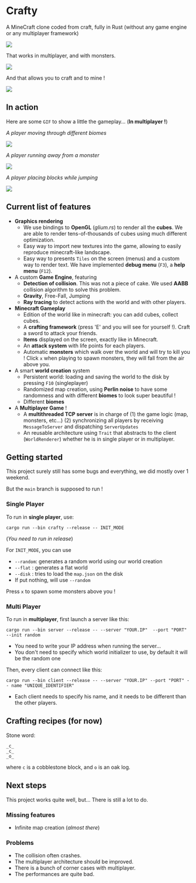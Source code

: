# Crafty

A MineCraft clone coded from craft, fully in Rust (without any game engine or any multiplayer framework)

![](demo/demo1.jpg)

That works in multiplayer, and with monsters.

![](demo/demo3.jpg)

And that allows you to craft and to mine ! 

![](demo/demo2.jpg)

## In action

Here are some `GIF` to show a little the gameplay... (**In multiplayer !**)

*A player moving through different biomes*

![](demo/gif1.gif)

*A player running away from a monster*

![](demo/gif2.gif)

*A player placing blocks while jumping*

![](demo/gif3.gif)


## Current list of features

- **Graphics rendering**
    - We use bindings to **OpenGL** (*glium.rs*) to render all the **cubes**. We are able to render tens-of-thousands of cubes using much different optimization.
    - Easy way to import new textures into the game, allowing to easily reproduce minecraft-like landscape.
    - Easy way to presents `Tiles` on the screen (menus) and a custom way to render text. We have implemented **debug menu** (`F3`), a **help menu** (`F12`).
- A custom **Game Engine**, featuring
    - **Detection of collision**. This was not a piece of cake. We used **AABB** collision algorithm to solve this problem.
    - **Gravity**, Free-Fall, Jumping
    - **Ray tracing** to detect actions with the world and with other players.
- **Minecraft Gameplay**
    - Edition of the world like in minecraft: you can add cubes, collect cubes.
    - A **crafting framework** (press 'E' and you will see for yourself !). Craft a sword to attack your friends.
    - **Items** displayed on the screen, exactly like in Minecraft.
    - An **attack system** with life points for each players.
    - Automatic **monsters** which walk over the world and will try to kill you ! Click `x` when playing to spawn monsters, they will fall from the air above you.
- A smart **world creation** system
    - Persistent world: loading and saving the world to the disk by pressing `F10` (singleplayer)
    - Randomized map creation, using **Perlin noise** to have some randomness and with different **biomes** to look super beautiful !
    - Different **biomes**
- A **Multiplayer Game** ! 
    - A **multithreaded TCP server** is in charge of (1) the game logic (map, monsters, etc...) (2) synchronizing all players by receiving `MessageToServer` and dispatching `ServerUpdates`
    - An reusable architecture using `Trait` that abstracts to the client (`WorldRenderer`) whether he is in single player or in multiplayer.

## Getting started

This project surely still has some bugs and everything, we did mostly over 1 weekend. 

But the `main` branch is supposed to run !

### Single Player

To run in **single player**, use:

```console
cargo run --bin crafty --release -- INIT_MODE
```

(*You need to run in release*)

For `INIT_MODE`, you can use
- `--random`: generates a random world using our world creation
- `--flat`  : generates a flat world
- `--disk`  : tries to load the `map.json` on the disk
- If put nothing, will use `--random`

Press `x` to spawn some monsters above you !

### Multi Player

To run in **multiplayer**, first launch a server like this:

```console
cargo run --bin server --release -- --server "YOUR.IP"  --port "PORT" --init random
```

- You need to write your IP address when running the server...
- You don't need to specify which world initializer to use, by default it will be the random one

Then, every client can connect like this: 

```console
cargo run --bin client --release -- --server "YOUR.IP" --port "PORT" -- name "UNIQUE_IDENTIFIER"
```

- Each client needs to specify his name, and it needs to be different than the other players.

## Crafting recipes (for now)

Stone word:
```
_c_
_c_
_o_
```
where `c` is a cobblestone block, and `o` is an oak log. 

## Next steps

This project works quite well, but... There is still a lot to do.

### Missing features

- Infinite map creation (*almost there*)

### Problems

- The collision often crashes.
- The multiplayer architecture should be improved.
- There is a bunch of corner cases with multiplayer.
- The performances are quite bad.
